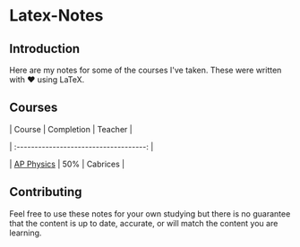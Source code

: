 # Latex-Notes
## Introduction
Here are my notes for some of the courses I've taken. These were written with :heart: using LaTeX.

## Courses
| Course | Completion | Teacher |

| :------------------------------------: |

|  [AP Physics](https://github.com/rkozyak/Latex-Notes/blob/main/Chamblee%20High%20School/11th%20Grade/AP%20Physics/Physics%20Notes.pdf)  | 50% | Cabrices |


## Contributing
Feel free to use these notes for your own studying but there is no guarantee that the content is up to date, accurate, or will match the content you are learning. 